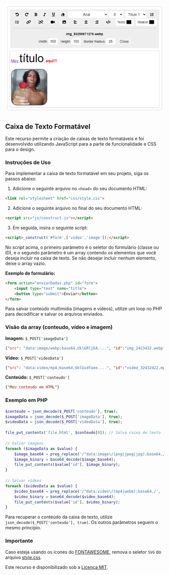 ![Exemplo](img/exemplo.png)

## **Caixa de Texto Formatável**

Este recurso permite a criação de caixas de texto formatáveis e foi desenvolvido utilizando JavaScript para a parte de funcionalidade e CSS para o design.

### **Instruções de Uso**

Para implementar a caixa de texto formatável em seu projeto, siga os passos abaixo:

1. Adicione o seguinte arquivo no `<head>` do seu documento HTML:

```html
<link rel="stylesheet" href="css/style.css">
```

2. Adicione o seguinte arquivo no final do seu documento HTML:

```html
<script src="js/construct.js"></script>
```

3. Em seguida, insira o seguinte script:

```html
<script>_construct('#form',['video','image']);</script>
```

No script acima, o primeiro parâmetro é o seletor do formulário (classe ou ID), e o segundo parâmetro é um array contendo os elementos que você deseja incluir na caixa de texto. Se não desejar incluir nenhum elemento, deixe o array vazio.

**Exemplo de formulário:**

```html
<form action="enviarDados.php" id="form">
    <input type="text" name="title">
    <button type="submit">Enviar</button>
</form>
```

Para salvar conteúdo multimídia (imagens e vídeos), utilize um loop no PHP para decodificar e salvar os arquivos enviados.

### **Visão da array (conteudo, vídeo e imagem)**

**Imagem:** `$_POST['imageData']`

```json 
{"src": "data:image/webp;base64,UklGRljEA....", "id":"img_2423432.webp"}
```

**Vídeo:** `$_POST['videoData']`

```json 
{"src": "data:video/mp4;base64,UklGsdfaee....", "id":"video_32432422.mp4"}
```

**Conteúdo:** `$_POST['conteudo']`

```json 
{"Meu conteudo em HTML"}
```

### **Exemplo em PHP**

```php
$conteudo = json_decode($_POST['conteudo'], true);
$imageData = json_decode($_POST['imageData'], true);
$videoData = json_decode($_POST['videoData'], true);

file_put_contents('file.html', $conteudo[0]); // Salva caixa de texto

// Salvar imagens
foreach ($imageData as $value) {
    $image_base64 = preg_replace('/^data:image\/(png|jpeg|jpg);base64,/', '', $value['src']);
    $image_binary = base64_decode($image_base64);
    file_put_contents($value['id'], $image_binary);
}

// Salvar vídeos
foreach ($videoData as $value) {
    $video_base64 = preg_replace('/^data:video\/(mp4|webm);base64,/', '', $value['src']);
    $video_binary = base64_decode($video_base64);
    file_put_contents($value['id'], $video_binary);
}
```

Para recuperar o conteúdo da caixa de texto, utilize `json_decode($_POST['conteudo'], true)`. Os outros parâmetros seguem o mesmo princípio.

### **Importante**

Caso esteja usando os ícones do [FONTAWESOME](https://fontawesome.com/), remova o seletor `SVG` do arquivo [style.css](css/style.css).

Este recurso é disponibilizado sob a [Licença MIT](LICENSA).